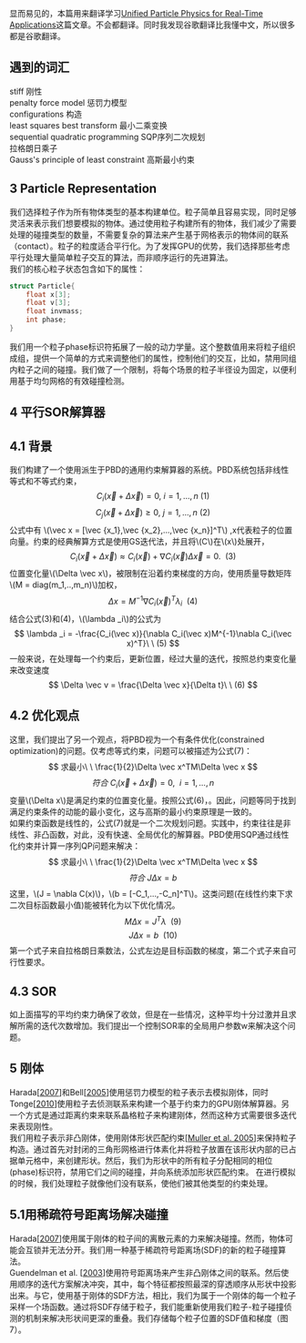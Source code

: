显而易见的，本篇用来翻译学习[Unified Particle Physics for Real-Time Applications](https://dl.acm.org/doi/10.1145/2601097.2601152)这篇文章。不会都翻译。同时我发现谷歌翻译比我懂中文，所以很多都是谷歌翻译。  
## 遇到的词汇
stiff 刚性  
penalty force model 惩罚力模型  
configurations 构造  
least squares best transform 最小二乘变换  
sequential quadratic programming  SQP序列二次规划  
拉格朗日乘子  
Gauss's principle of least constraint  高斯最小约束
## 3 Particle Representation
我们选择粒子作为所有物体类型的基本构建单位。粒子简单且容易实现，同时足够灵活来表示我们想要模拟的物体。通过使用粒子构建所有的物体，我们减少了需要处理的碰撞类型的数量，不需要复杂的算法来产生基于网格表示的物体间的联系（contact）。粒子的粒度适合平行化。为了发挥GPU的优势，我们选择那些考虑平行处理大量简单粒子交互的算法，而非顺序运行的先进算法。  
我们的核心粒子状态包含如下的属性：  
```cpp
struct Particle{
    float x[3];
    float v[3];
    float invmass;
    int phase;
}
```
我们用一个粒子phase标识符拓展了一般的动力学量。这个整数值用来将粒子组织成组，提供一个简单的方式来调整他们的属性，控制他们的交互，比如，禁用同组内粒子之间的碰撞。我们做了一个限制，将每个场景的粒子半径设为固定，以便利用基于均匀网格的有效碰撞检测。
## 4 平行SOR解算器
## 4.1 背景
我们构建了一个使用派生于PBD的通用约束解算器的系统。PBD系统包括非线性等式和不等式约束，  
$$
C_i(\vec x + \Delta \vec x) = 0,\ i = 1,...,n\ (1)
$$
$$
C_j(\vec x + \Delta \vec x) \ge 0,\ j = 1,...,n\ (2)
$$
公式中有 \\(\vec x = [\vec {x_1},\vec {x_2},...,\vec {x_n}]^T\\) ,x代表粒子的位置向量。约束的经典解算方式是使用GS迭代法，并且将\\(C\\)在\\(x\\)处展开，
$$
C_i(\vec x + \Delta \vec x) \approx C_i(\vec x) + \nabla C_i(\vec x)\Delta \vec x = 0.\ \ (3)
$$
位置变化量\\(\Delta \vec x\\)，被限制在沿着约束梯度的方向，使用质量导数矩阵 \\(M = diag(m_1,..,m_n)\\)加权，
$$
\Delta x = M^{-1}\nabla C_i(\vec x)^T\lambda _i\ \ (4)
$$
结合公式(3)和(4)，\\(\lambda _i\\)的公式为
$$
\lambda _i = -\frac{C_i(\vec x)}{\nabla C_i(\vec x)M^{-1}\nabla C_i(\vec x)^T}\ \ (5)
$$
一般来说，在处理每一个约束后，更新位置，经过大量的迭代，按照总约束变化量来改变速度
$$
\Delta \vec v = \frac{\Delta \vec x}{\Delta t}\ \ (6)
$$
## 4.2 优化观点
这里，我们提出了另一个观点，将PBD视为一个有条件优化(constrained optimization)的问题。仅考虑等式约束，问题可以被描述为公式(7)：
$$
求最小\ \ \frac{1}{2}\Delta \vec x^TM\Delta \vec x
$$
$$
符合\ C_i(\vec x + \Delta \vec x) = 0,\ \ i = 1,...,n
$$
变量\\(\Delta x\\)是满足约束的位置变化量。按照公式(6)，。因此，问题等同于找到满足约束条件的动能的最小变化，这与高斯的最小约束原理是一致的。  
如果约束函数是线性的，公式(7)就是一个二次规划问题。实践中，约束往往是非线性、非凸函数，对此，没有快速、全局优化的解算器。PBD使用SQP通过线性化约束并计算一序列QP问题来解决：
$$
求最小\ \ \frac{1}{2}\Delta \vec x^TM\Delta \vec x
$$
$$
符合\ J\Delta x = b
$$
这里，\\(J = \nabla C(x)\\)，\\(b = [-C_1,...,-C_n]^T\\)。这类问题(在线性约束下求二次目标函数最小值)能被转化为以下优化情况。
$$
M\Delta x = J^T\lambda\ \ (9)
$$
$$
J\Delta x = b\ \ (10)
$$
第一个式子来自拉格朗日乘数法，公式左边是目标函数的梯度，第二个式子来自可行性要求。
## 4.3 SOR
如上面描写的平均约束力确保了收敛，但是在一些情况，这种平均十分过激并且求解所需的迭代次数增加。我们提出一个控制SOR率的全局用户参数w来解决这个问题。

## 5 刚体
Harada[[2007]()]和Bell[[2005]()]使用惩罚力模型的粒子表示去模拟刚体，同时Tonge[[2010]()]使用粒子去侦测联系来构建一个基于约束力的GPU刚体解算器。另一个方式是通过距离约束来联系晶格粒子来构建刚体，然而这种方式需要很多迭代来表现刚性。  
我们用粒子表示非凸刚体，使用刚体形状匹配约束[[Muller et al. 2005]()]来保持粒子构造。通过首先对封闭的三角形网格进行体素化并将粒子放置在该形状内部的已占据单元格中，来创建形状。然后，我们为形状中的所有粒子分配相同的相位(phase)标识符，禁用它们之间的碰撞，并向系统添加形状匹配约束。
在进行模拟的时候，我们处理粒子就像他们没有联系，使他们被其他类型的约束处理。
## 5.1用稀疏符号距离场解决碰撞
Harada[[2007]()]使用属于刚体的粒子间的离散元素的力来解决碰撞。然而，物体可能会互锁并无法分开。我们用一种基于稀疏符号距离场(SDF)的新的粒子碰撞算法。  
Guendelman et al. [[2003]()]使用符号距离场来产生非凸刚体之间的联系。然后使用顺序的迭代方案解决冲突，其中，每个特征都按照最深的穿透顺序从形状中投影出来。与它，使用基于刚体的SDF方法，相比，我们为属于一个刚体的每一个粒子采样一个场函数。通过将SDF存储于粒子，我们能重新使用我们粒子-粒子碰撞侦测的机制来解决形状间更深的重叠。我们存储每个粒子位置的SDF值和梯度（图7）。